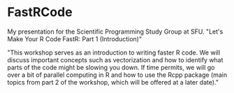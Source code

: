 # FastRCode
My presentation for the Scientific Programming Study Group at SFU. "Let's Make Your R Code FastR: Part 1 (Introduction)"

"This workshop serves as an introduction to writing faster R code. We will discuss important concepts such as vectorization and how to identify what parts of the code might be slowing you down. If time permits, we will go over a bit of parallel computing in R and how to use the Rcpp package (main topics from part 2 of the workshop, which will be offered at a later date)."
